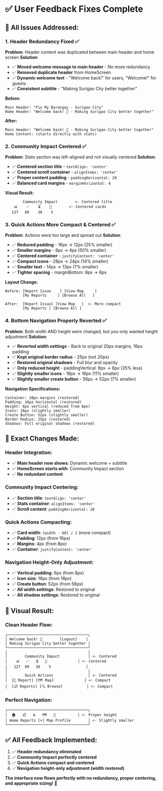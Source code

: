 # ✅ User Feedback Fixes Complete

## 🎯 **All Issues Addressed:**

### 1. **Header Redundancy Fixed** ✅
**Problem**: Header content was duplicated between main header and home screen
**Solution**: 
- ✅ **Moved welcome message to main header** - No more redundancy
- ✅ **Removed duplicate header** from HomeScreen
- ✅ **Dynamic welcome text** - "Welcome back!" for users, "Welcome!" for guests
- ✅ **Consistent subtitle** - "Making Surigao City better together"

**Before:**
```
Main Header: "Fix My Barangay - Surigao City"
Home Header: "Welcome back! 👋 - Making Surigao City better together"
```

**After:**
```
Main Header: "Welcome back! 👋 - Making Surigao City better together"
Home Content: (starts directly with stats)
```

### 2. **Community Impact Centered** ✅
**Problem**: Stats section was left-aligned and not visually centered
**Solution**:
- ✅ **Centered section title** - `textAlign: 'center'`
- ✅ **Centered scroll container** - `alignItems: 'center'`
- ✅ **Proper content padding** - `paddingHorizontal: 20`
- ✅ **Balanced card margins** - `marginHorizontal: 6`

**Visual Result:**
```
        Community Impact        <- Centered title
    📊    ✅    ⏳    👤        <- Centered cards
   127   89    38    5
```

### 3. **Quick Actions More Compact & Centered** ✅
**Problem**: Actions were too large and spread out
**Solution**:
- ✅ **Reduced padding** - 16px → 12px (25% smaller)
- ✅ **Smaller margins** - 8px → 4px (50% smaller)
- ✅ **Centered container** - `justifyContent: 'center'`
- ✅ **Compact icons** - 28px → 24px (14% smaller)
- ✅ **Smaller text** - 14px → 13px (7% smaller)
- ✅ **Tighter spacing** - marginBottom: 8px → 6px

**Layout Change:**
```
Before: [Report Issue    ] [View Map     ]
        [My Reports     ] [Browse All   ]

After:  [Report Issue] [View Map   ]  <- More compact
        [My Reports ] [Browse All ]
```

### 4. **Bottom Navigation Properly Reverted** ✅
**Problem**: Both width AND height were changed, but you only wanted height adjustment
**Solution**:
- ✅ **Reverted width settings** - Back to original 20px margins, 16px padding
- ✅ **Kept original border radius** - 25px (not 20px)
- ✅ **Restored original shadows** - Full blur and opacity
- ✅ **Only reduced height** - paddingVertical: 8px → 6px (25% less)
- ✅ **Slightly smaller icons** - 18px → 16px (11% smaller)
- ✅ **Slightly smaller create button** - 56px → 52px (7% smaller)

**Navigation Specifications:**
```
Container: 20px margins (restored)
Padding: 16px horizontal (restored)
Height: 6px vertical (reduced from 8px)
Icons: 16px (slightly smaller)
Create Button: 52px (slightly smaller)
Border Radius: 25px (restored)
Shadows: Full original shadows (restored)
```

## 📐 **Exact Changes Made:**

### **Header Integration:**
- ✅ **Main header now shows**: Dynamic welcome + subtitle
- ✅ **HomeScreen starts with**: Community Impact section
- ✅ **No redundant content**

### **Community Impact Centering:**
- ✅ **Section title**: `textAlign: 'center'`
- ✅ **Stats container**: `alignItems: 'center'`
- ✅ **Scroll content**: `paddingHorizontal: 20`

### **Quick Actions Compacting:**
- ✅ **Card width**: `(width - 60) / 2` (more compact)
- ✅ **Padding**: 12px (from 16px)
- ✅ **Margins**: 4px (from 8px)
- ✅ **Container**: `justifyContent: 'center'`

### **Navigation Height-Only Adjustment:**
- ✅ **Vertical padding**: 6px (from 8px)
- ✅ **Icon size**: 16px (from 18px)
- ✅ **Create button**: 52px (from 56px)
- ✅ **All width settings**: Restored to original
- ✅ **All shadow settings**: Restored to original

## 🎯 **Visual Result:**

### **Clean Header Flow:**
```
┌─────────────────────────────────────┐
│ Welcome back! 👋        [Logout]    │
│ Making Surigao City better together │
└─────────────────────────────────────┘
│                                     │
│        Community Impact             │ <- Centered
│    📊   ✅   ⏳   👤              │ <- Centered
│   127  89   38    5                │
│                                     │
│        Quick Actions                │ <- Centered
│  [📝 Report] [🗺️ Map]              │ <- Compact
│  [📋 Reports] [🔍 Browse]           │ <- Compact
```

### **Perfect Navigation:**
```
┌─────────────────────────────────────┐
│  🏠   📋   ➕   🗺️   👤          │ <- Proper height
│ Home Reports [+] Map Profile        │ <- Slightly smaller
└─────────────────────────────────────┘
```

## ✅ **All Feedback Implemented:**

1. ✅ **Header redundancy eliminated**
2. ✅ **Community Impact perfectly centered**
3. ✅ **Quick Actions compact and centered**
4. ✅ **Navigation height-only adjustment (width restored)**

**The interface now flows perfectly with no redundancy, proper centering, and appropriate sizing!** 🎉
